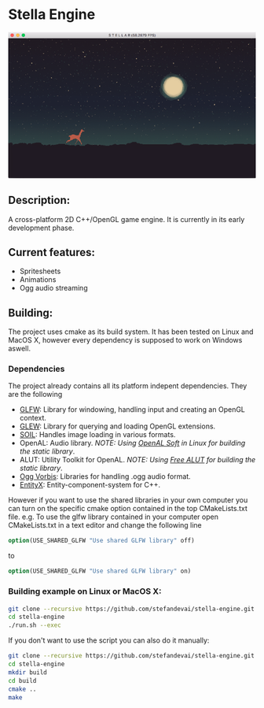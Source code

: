 # Stella Engine

![Stella Engine early example](/engine.png)

## Description:

A cross-platform 2D C++/OpenGL game engine. It is currently in its early development phase.

## Current features:

- Spritesheets
- Animations
- Ogg audio streaming

## Building:

The project uses cmake as its build system. It has been tested on Linux and MacOS X, however every dependency is supposed to work on Windows aswell.

### Dependencies

The project already contains all its platform indepent dependencies. They are the following

- [GLFW](https://github.com/glfw/glfw): Library for windowing, handling input and creating an OpenGL context.
- [GLEW](https://github.com/nigels-com/glew): Library for querying and loading OpenGL extensions.
- [SOIL](https://github.com/kbranigan/Simple-OpenGL-Image-Library): Handles image loading in various formats.
- OpenAL: Audio library. *NOTE: Using [OpenAL Soft](https://github.com/kcat/openal-soft) in Linux for building the static library*.
- ALUT: Utility Toolkit for OpenAL. *NOTE: Using [Free ALUT](https://github.com/vancegroup/freealut) for building the static library*.
- [Ogg Vorbis](): Libraries for handling .ogg audio format.
- [EntityX](https://github.com/alecthomas/entityx): Entity-component-system for C++.

However if you want to use the shared libraries in your own computer you can turn on the specific cmake option contained in the top CMakeLists.txt file.
e.g. To use the glfw library contained in your computer open CMakeLists.txt in a text editor and change the following line

```cmake
option(USE_SHARED_GLFW "Use shared GLFW library" off)
```

to

```cmake
option(USE_SHARED_GLFW "Use shared GLFW library" on)
```
### Building example on Linux or MacOS X:

```bash
git clone --recursive https://github.com/stefandevai/stella-engine.git
cd stella-engine
./run.sh --exec
```

If you don't want to use the script you can also do it manually:

```bash
git clone --recursive https://github.com/stefandevai/stella-engine.git
cd stella-engine
mkdir build
cd build
cmake ..
make
```

